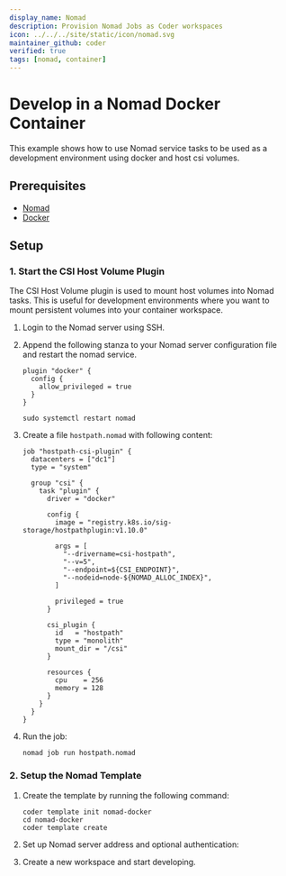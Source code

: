 ```yaml
---
display_name: Nomad
description: Provision Nomad Jobs as Coder workspaces
icon: ../../../site/static/icon/nomad.svg
maintainer_github: coder
verified: true
tags: [nomad, container]
---
```


# Develop in a Nomad Docker Container

This example shows how to use Nomad service tasks to be used as a development environment using docker and host csi volumes.

## Prerequisites

- [Nomad](https://www.nomadproject.io/downloads)
- [Docker](https://docs.docker.com/get-docker/)

## Setup

### 1. Start the CSI Host Volume Plugin

The CSI Host Volume plugin is used to mount host volumes into Nomad tasks. This is useful for development environments where you want to mount persistent volumes into your container workspace.

1. Login to the Nomad server using SSH.

2. Append the following stanza to your Nomad server configuration file and restart the nomad service.

   ```hcl
   plugin "docker" {
     config {
       allow_privileged = true
     }
   }
   ```

   ```shell
   sudo systemctl restart nomad
   ```

3. Create a file `hostpath.nomad` with following content:

   ```hcl
   job "hostpath-csi-plugin" {
     datacenters = ["dc1"]
     type = "system"

     group "csi" {
       task "plugin" {
         driver = "docker"

         config {
           image = "registry.k8s.io/sig-storage/hostpathplugin:v1.10.0"

           args = [
             "--drivername=csi-hostpath",
             "--v=5",
             "--endpoint=${CSI_ENDPOINT}",
             "--nodeid=node-${NOMAD_ALLOC_INDEX}",
           ]

           privileged = true
         }

         csi_plugin {
           id   = "hostpath"
           type = "monolith"
           mount_dir = "/csi"
         }

         resources {
           cpu    = 256
           memory = 128
         }
       }
     }
   }
   ```

4. Run the job:

   ```shell
   nomad job run hostpath.nomad
   ```

### 2. Setup the Nomad Template

1. Create the template by running the following command:

   ```shell
   coder template init nomad-docker
   cd nomad-docker
   coder template create
   ```

2. Set up Nomad server address and optional authentication:

3. Create a new workspace and start developing.
